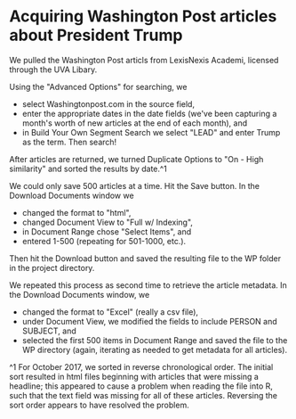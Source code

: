 # Acquiring Washington Post articles about President Trump
We pulled the Washington Post articls from LexisNexis Academi, licensed through the UVA Libary.

Using the "Advanced Options" for searching, we
* select Washingtonpost.com in the source field,
* enter the appropriate dates in the date fields (we've been capturing a month's worth of new articles at the end of each month), and
* in Build Your Own Segment Search we select "LEAD" and enter Trump as the term. Then search!

After articles are returned, we turned Duplicate Options to "On - High similarity" and sorted the results by date.^1

We could only save 500 articles at a time. Hit the Save button. In the Download Documents window we
* changed the format to "html",
* changed Document View to "Full w/ Indexing",
* in Document Range chose "Select Items", and
* entered 1-500 (repeating for 501-1000, etc.).

Then hit the Download button and saved the resulting file to the WP folder in the project directory.

We repeated this process as second time to retrieve the article metadata. In the Download Documents window, we
* changed the format to "Excel" (really a csv file),
* under Document View, we modified the fields to include PERSON and SUBJECT, and
* selected the first 500 items in Document Range and saved the file to the WP directory (again, iterating as needed to get metadata for all articles).

^1 For October 2017, we sorted in reverse chronological order. The initial sort resulted in html files beginning with articles that were missing a headline; this appeared to cause a problem when reading the file into R, such that the text field was missing for all of these articles. Reversing the sort order appears to have resolved the problem.
